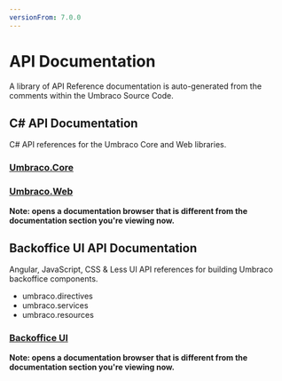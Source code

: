 ```yaml
---
versionFrom: 7.0.0
---
```


# API Documentation

A library of API Reference documentation is auto-generated from the comments within the Umbraco Source Code.

## C# API Documentation

C# API references for the Umbraco Core and Web libraries.

### [Umbraco.Core](https://our.umbraco.com/apidocs/csharp/api/Umbraco.Core.html)
### [Umbraco.Web](https://our.umbraco.com/apidocs/csharp/api/Umbraco.Web.html)

__Note: opens a documentation browser that is different from the documentation section you're viewing now.__

## Backoffice UI API Documentation

Angular, JavaScript, CSS & Less UI API references for building Umbraco backoffice components.

- umbraco.directives
- umbraco.services
- umbraco.resources

### [Backoffice UI](https://our.umbraco.com/apidocs/ui/#/api/)

__Note: opens a documentation browser that is different from the documentation section you're viewing now.__

